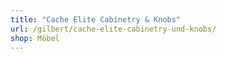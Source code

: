 ```yaml
---
title: "Cache Elite Cabinetry & Knobs"
url: /gilbert/cache-elite-cabinetry-und-knobs/
shop: Möbel
---
```

